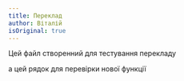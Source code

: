 ```yaml
---
title: Переклад
author: Віталій
isOriginal: true
---
```


Цей файл створенний для тестування перекладу


а цей рядок для перевірки нової функції
